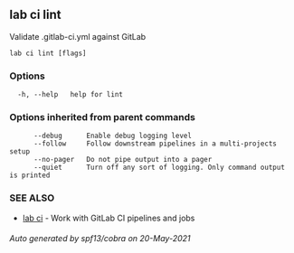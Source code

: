 ## lab ci lint

Validate .gitlab-ci.yml against GitLab

```
lab ci lint [flags]
```

### Options

```
  -h, --help   help for lint
```

### Options inherited from parent commands

```
      --debug      Enable debug logging level
      --follow     Follow downstream pipelines in a multi-projects setup
      --no-pager   Do not pipe output into a pager
      --quiet      Turn off any sort of logging. Only command output is printed
```

### SEE ALSO

* [lab ci](lab_ci.md)	 - Work with GitLab CI pipelines and jobs

###### Auto generated by spf13/cobra on 20-May-2021
